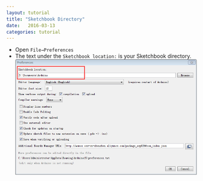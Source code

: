 ```yaml
---
layout: tutorial
title: "Sketchbook Directory"
date:   2016-03-13
categories: tutorial
---  
```


* Open `File→Preferences`
* The text under the `Sketchbook location:` is your Sketchbook directory.
![Sketchbook Directory](./images/sketchbook.jpg)